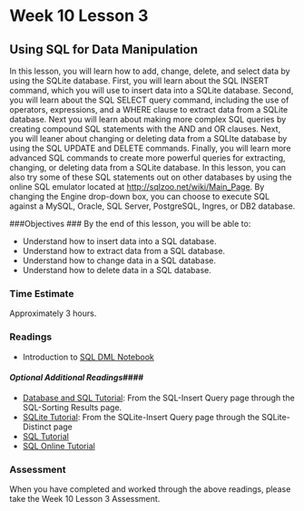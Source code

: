 # Week 10 Lesson 3 #
## Using SQL for Data Manipulation ##

In this lesson, you will learn how to add, change, delete, and select data by using the SQLite database. First, you will learn about the SQL INSERT command, which you will use to insert data into a SQLite database. Second, you will learn about the SQL SELECT query command, including the use of operators, expressions, and a WHERE clause to extract data from a SQLite database. Next you will learn about making more complex SQL queries by creating compound SQL statements with the AND and OR clauses. Next, you will leaner about changing or deleting data from a SQLIte database by using the SQL UPDATE and DELETE commands. Finally, you will learn more advanced SQL commands to create more powerful queries for extracting, changing, or deleting data from a SQLite database. In this lesson, you can also try some of these SQL statements out on other databases by using the online SQL emulator located at http://sqlzoo.net/wiki/Main_Page. By changing the Engine drop-down box, you can choose to execute SQL against a MySQL, Oracle, SQL Server, PostgreSQL, Ingres, or DB2 database.

###Objectives ###
By the end of this lesson, you will be able to:

- Understand how to insert data into a SQL database.
- Understand how to extract data from a SQL database.
- Understand how to change data in a SQL database.
- Understand how to delete data in a SQL database.

### Time Estimate ###

Approximately 3 hours.

### Readings ####

- Introduction to [SQL DML Notebook](http://nbviewer.ipython.org/github/INFO490/spring2015/blob/master/week10/intro2sqldml.ipynb)

#### *Optional Additional Readings*####

- [Database and SQL Tutorial](http://www.tutorialspoint.com/sql/index.htm): From the SQL-Insert Query page through the SQL-Sorting Results page.
- [SQLite Tutorial](http://www.tutorialspoint.com/sqlite/index.htm): From the SQLite-Insert Query page through the SQLite-Distinct page
- [SQL Tutorial](http://www.w3schools.com/sql/)
- [SQL Online Tutorial](http://sqlzoo.net/wiki/SQL_Tutorial)

### Assessment ###

When you have completed and worked through the above readings, please take the Week 10 Lesson 3 Assessment.
